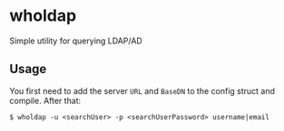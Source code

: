 # wholdap
Simple utility for querying LDAP/AD

## Usage

You first need to add the server `URL` and `BaseDN` to the config struct and compile. After that:

`$ wholdap -u <searchUser> -p <searchUserPassword> username|email`
